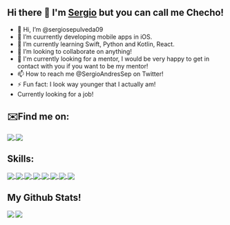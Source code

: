 ## Hi there 👋 I'm <a href="https://sergiosepulveda09.github.io/Practice/">Sergio</a> but you can call me Checho!

- 👋 Hi, I’m @sergiosepulveda09
- 👀 I’m cuurrently developing mobile apps in iOS.
- 🌱 I’m currently learning Swift, Python and Kotlin, React.
- 💞️ I’m looking to collaborate on anything! 
- 🌱 I'm currently looking for a mentor, I would be very happy to get in contact with you if you want to be my mentor!
- 📫 How to reach me @SergioAndresSep on Twitter!
- ⚡ Fun fact: I look way younger that I actually am! 
- Currently looking for a job!

## ✉️Find me on:

<a href="https://twitter.com/SergioAndresSep">
  <img align="center" src="https://img.icons8.com/bubbles/100/000000/twitter.png"/>
</a>
<a href="https://www.linkedin.com/in/sergiosepulveda09/">
  <img align="center" src="https://img.icons8.com/bubbles/100/000000/linkedin.png"/>
</a>

<div></div>

## Skills:
<a href="https://github.com/sergiosepulveda09">
<img align="center" src="https://img.icons8.com/plasticine/100/000000/swift--v2.png" />
<img align="center" src="https://img.icons8.com/dusk/100/000000/java-coffee-cup-logo.png" />
<img align="center" src="https://img.icons8.com/color/100/000000/c-programming.png" />
<img align="center" src="https://img.icons8.com/color/100/000000/c-plus-plus-logo.png" />
<img align="center" src="https://img.icons8.com/dusk/100/000000/python.png" />
<img align="center" src="https://img.icons8.com/doodle/100/000000/adobe-photoshop.png" />
<img align="center" src="https://img.icons8.com/dusk/100/000000/html-5.png" />
<img align="center" src="https://img.icons8.com/dusk/100/000000/css3.png" />
</a>

## My Github Stats!


<a href="https://github.com/sergiosepulveda09">
  <img align="left" src="https://github-readme-stats.vercel.app/api?username=sergiosepulveda09&show_icons=true&theme=ayu-mirage" />
</a>
<a href="https://github.com/sergiosepulveda09">
  <img align="top" src="https://github-readme-stats.vercel.app/api/top-langs/?username=sergiosepulveda09&layout=compact&theme=ayu-mirage" />
</a>

<!---
sergiosepulveda09/sergiosepulveda09 is a ✨ special ✨ repository because its `README.md` (this file) appears on your GitHub profile.
You can click the Preview link to take a look at your changes.
--->
